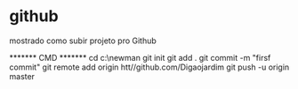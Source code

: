 # github


mostrado como subir projeto pro Github

******* CMD *******
cd c:\newman 
git init
git add .
git commit -m "firsf commit"
git remote add origin htt//github.com/Digaojardim
git push -u origin master

